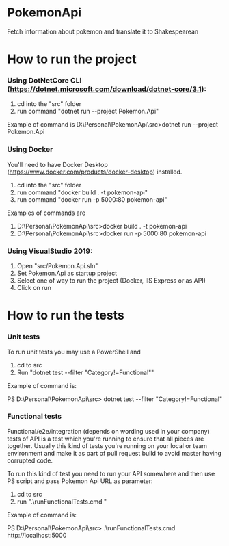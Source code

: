 # PokemonApi
Fetch information about pokemon and translate it to Shakespearean 

# How to run the project
### Using DotNetCore CLI (https://dotnet.microsoft.com/download/dotnet-core/3.1): 

1) cd into the "src" folder
2) run command "dotnet run --project Pokemon.Api"

Example of command is 
D:\Personal\PokemonApi\src>dotnet run --project Pokemon.Api

### Using Docker

You'll need to have Docker Desktop (https://www.docker.com/products/docker-desktop) installed. 

1) cd into the "src" folder
2) run command "docker build . -t pokemon-api"
3) run command "docker run -p 5000:80 pokemon-api"

Examples of commands are 

1) D:\Personal\PokemonApi\src>docker build . -t pokemon-api
2) D:\Personal\PokemonApi\src>docker run -p 5000:80 pokemon-api


### Using VisualStudio 2019: 

1) Open "src/Pokemon.Api.sln"
2) Set Pokemon.Api as startup project
3) Select one of way to run the project (Docker, IIS Express or as API)
4) Click on run 


# How to run the tests

### Unit tests

To run unit tests you may use a PowerShell and 

1) cd to src
2) Run "dotnet test --filter "Category!=Functional""

Example of command is: 

PS D:\Personal\PokemonApi\src> dotnet test --filter "Category!=Functional"

### Functional tests 

Functional/e2e/integration (depends on wording used in your company) tests of API is a test which you're running to ensure that all pieces are together. Usually this kind of tests you're running on your local or team environment and make it as part of pull request build to avoid master having corrupted code. 

To run this kind of test you need to run your API somewhere and then use PS script and pass Pokemon Api URL as parameter: 

1) cd to src 
2) run ".\runFunctionalTests.cmd <YourApiUrl>"

Example of command is: 

PS D:\Personal\PokemonApi\src> .\runFunctionalTests.cmd http://localhost:5000